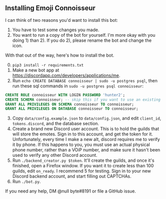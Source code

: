 ## Installing Emoji Connoisseur

I can think of two reasons you'd want to install this bot:
1. You have to test some changes you made.
2. You want to run a copy of the bot for yourself.
I'm more okay with you doing 1) than 2). If you do 2), please rename the bot and change the icon.

With that out of the way, here's how to install the bot.

0) `pip3 install -r requirements.txt`
1) Make a new bot app at https://discordapp.com/developers/applications/me.
2) Run `echo CREATE DATABASE connoisseur | sudo -u postgres psql`, then run these sql commands in
`sudo -u postgres psql connoisseur`:
```sql
CREATE ROLE connoisseur WITH LOGIN PASSWORD 'hunter2';
CREATE SCHEMA connoisseur; -- skip this if you want to use an existing schema
GRANT ALL PRIVILEGES ON SCHEMA connoisseur TO connoisseur;
GRANT ALL PRIVILEGES ON DATABASE connoisseur TO connoisseur;
```
3) Copy `data/config.example.json` to `data/config.json`,
and edit `client_id`, `tokens.discord`, and the database section.
4) Create a brand new Discord user account. This is to hold the guilds that will store the emotes.
Sign in to this account, and get the token for it.
Unfortunately, every time I make a new alt, discord requires me to verify it by phone.
If this happens to you, you must use an actual physical phone number, rather than a VOiP number,
and make sure it hasn't been used to verify any other Discord account.
5) Run `./backend_creator.py $token`.
It'll create the guilds, and once it's finished, open a Firefox window.
If you want it to create less than 100 guilds, edit `on_ready`. I recommend 5 for testing.
Sign in to your new Discord backend account, and start filling out CAPTCHAs.
6) Run `./bot.py`.

If you need any help, DM @null byte#8191 or file a GitHub issue.
